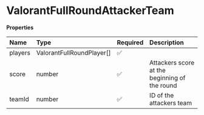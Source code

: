 # ValorantFullRoundAttackerTeam

**Properties**

| Name    | Type                      | Required | Description                                   |
| :------ | :------------------------ | :------- | :-------------------------------------------- |
| players | ValorantFullRoundPlayer[] | ✅       |                                               |
| score   | number                    | ✅       | Attackers score at the beginning of the round |
| teamId  | number                    | ✅       | ID of the attackers team                      |
